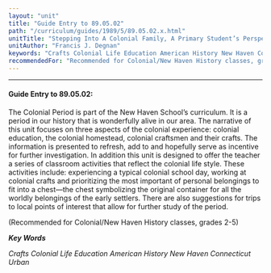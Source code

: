 ```yaml
---
layout: "unit"
title: "Guide Entry to 89.05.02"
path: "/curriculum/guides/1989/5/89.05.02.x.html"
unitTitle: "Stepping Into A Colonial Family, A Primary Student’s Perspective of Colonial Crafts, Customs and Traditions"
unitAuthor: "Francis J. Degnan"
keywords: "Crafts Colonial Life Education American History New Haven Connecticut Urban"
recommendedFor: "Recommended for Colonial/New Haven History classes, grades 2-5"
---
```

<body>
<hr/>
<h4>
Guide Entry to 89.05.02:
</h4>
The Colonial Period is part of the New Haven School’s curriculum. It is a period in our history that is wonderfully alive in our area. The narrative of this unit focuses on three aspects of the colonial experience: colonial education, the colonial homestead, colonial craftsmen and their crafts. The information is presented to refresh, add to and hopefully serve as incentive for further investigation. In addition this unit is designed to offer the teacher a series of classroom activities that reflect the colonial life style. These activities include: experiencing a typical colonial school day, working at colonial crafts and prioritizing the most important of personal belongings to fit into a chest—the chest symbolizing the original container for all the worldly belongings of the early settlers. There are also suggestions for trips to local points of interest that allow for further study of the period.
<p>
(Recommended for Colonial/New Haven History classes, grades 2-5)
</p>
<p>
<b>
<i>
Key Words
</i>
</b>
<br/>
</p>
<p>
<i>
Crafts Colonial Life Education American History New Haven Connecticut Urban
</i>
</p>
</body>
